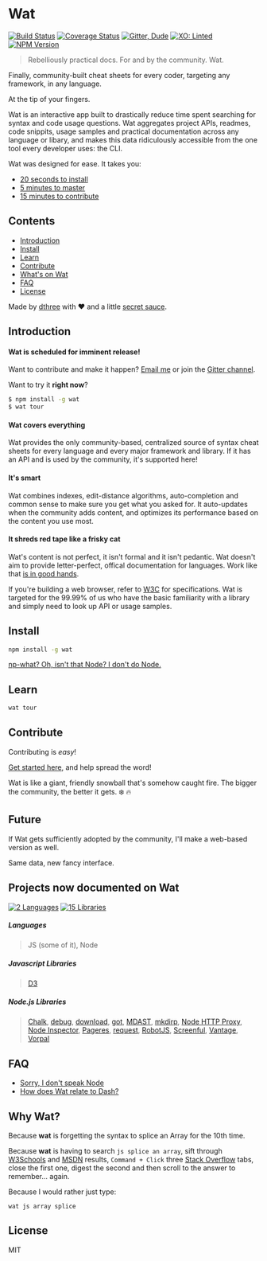 # Wat

[![Build Status](https://travis-ci.org/dthree/wat.svg)](https://travis-ci.org/dthree/wat) 
[![Coverage Status](https://coveralls.io/repos/dthree/wat/badge.svg?branch=master&service=github)](https://coveralls.io/github/dthree/wat?branch=master)
[![Gitter, Dude](https://img.shields.io/badge/gitter-join%20chat-brightgreen.svg)](https://gitter.im/dthree/wat?utm_source=badge&utm_medium=badge&utm_campaign=pr-badge) 
[![XO: Linted](https://img.shields.io/badge/xo-linted-blue.svg)](https://github.com/sindresorhus/xo)
[![NPM Version](https://img.shields.io/npm/v/wat.svg)](https://www.npmjs.com/package/wat)

> Rebelliously practical docs. For and by the community. Wat.

Finally, community-built cheat sheets for every coder, targeting any framework, in any language. 

At the tip of your fingers.

Wat is an interactive app built to drastically reduce time spent searching for syntax and code usage questions. Wat aggregates project APIs, readmes, code snippits, usage samples and practical documentation across any language or libary, and makes this data ridiculously accessible from the one tool every developer uses: the CLI.

Wat was designed for ease. It takes you:

- [20 seconds to install](#install)
- [5 minutes to master](#learn)
- [15 minutes to contribute](#contribute)

## Contents

- [Introduction](#introduction)
- [Install](#install)
- [Learn](#learn)
- [Contribute](#contribute)
- [What's on Wat](#projects-now-documented-on-wat)
- [FAQ](#faq)
- [License](#license)

Made by [dthree](https://github.com/dthree) with :heart: and a little [secret sauce](https://github.com/dthree/vorpal).

## Introduction

#### Wat is scheduled for imminent release!

Want to contribute and make it happen? [Email me](mailto:threedeecee@gmail.com) or join the [Gitter channel](https://gitter.im/dthree/wat?utm_source=badge&utm_medium=badge&utm_campaign=pr-badge).

Want to try it **right now**?

```bash
$ npm install -g wat
$ wat tour
```

#### Wat covers everything

Wat provides the only community-based, centralized source of syntax cheat sheets for every language and every major framework and library. If it has an API and is used by the community, it's supported here!

#### It's smart

Wat combines indexes, edit-distance algorithms, auto-completion and common sense to make sure you get what you asked for. It auto-updates when the community adds content, and optimizes its performance based on the content you use most.

#### It shreds red tape like a frisky cat

Wat's content is not perfect, it isn't formal and it isn't pedantic. Wat doesn't aim to provide letter-perfect, offical documentation for languages. Work like that [is in good hands](https://developer.mozilla.org/en-US/).

If you're building a web browser, refer to [W3C](http://www.w3.org/) for specifications. Wat is targeted for the 99.99% of us who have the basic familiarity with a library and simply need to look up API or usage samples.

## Install

```bash
npm install -g wat
```
[np-what? Oh, isn't that Node? I don't do Node.](https://github.com/dthree/wat/wiki/FAQ#sorry-i-dont-speak-node)

## Learn

```bash
wat tour
```
## Contribute

Contributing is *easy*!

[Get started here](https://github.com/dthree/wat/wiki/Docs-|-101), and help spread the word! 

Wat is like a giant, friendly snowball that's somehow caught fire. The bigger the community, the better it gets. :snowflake: :fire:

## Future

If Wat gets sufficiently adopted by the community, I'll make a web-based version as well.

Same data, new fancy interface.

## Projects now documented on Wat

[![2 Languages](https://img.shields.io/badge/languages-2-brightgreen.svg)](#)
[![15 Libraries](https://img.shields.io/badge/libraries-15-blue.svg)](#)

##### Languages

> JS (some of it), Node

##### Javascript Libraries

> [D3](https://github.com/mbostock/d3)

##### Node.js Libraries

> [Chalk](https://github.com/sindresorhus/chalk), [debug](https://github.com/visionmedia/debug), [download](https://github.com/kevva/download), [got](https://github.com/sindresorhus/got), [MDAST](https://github.com/wooorm/mdast), [mkdirp](https://github.com/substack/node-mkdirp), [Node HTTP Proxy](https://github.com/nodejitsu/node-http-proxy), [Node Inspector](https://github.com/node-inspector/node-inspector), [Pageres](https://github.com/sindresorhus/pageres), [request](https://github.com/request/request), [RobotJS](https://github.com/octalmage/robotjs), [Screenful](https://github.com/sindresorhus/screenful), [Vantage](https://github.com/dthree/vantage), [Vorpal](https://github.com/dthree/vorpal)

## FAQ

- [Sorry, I don't speak Node](https://github.com/dthree/wat/wiki/FAQ#sorry-i-dont-speak-node)
- [How does Wat relate to Dash?](https://github.com/dthree/wat/wiki/FAQ#how-does-wat-relate-to-dash)

## Why Wat?

Because **wat** is forgetting the syntax to splice an Array for the 10th time.

Because **wat** is having to search `js splice an array`, sift through [W3Schools](http://www.w3fools.com/) and [MSDN](https://msdn.microsoft.com/en-US/) results, `Command + Click` three [Stack Overflow](http://stackoverflow.com/) tabs, close the first one, digest the second and then scroll to the answer to remember... again.

Because I would rather just type:

`wat js array splice`

## License

MIT
